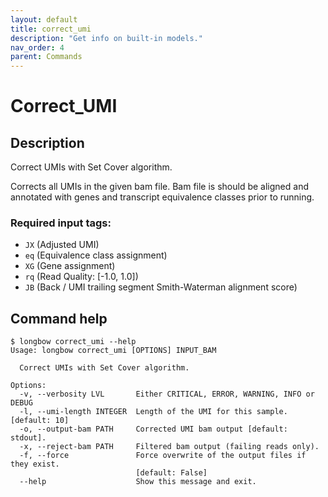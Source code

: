 ```yaml
---
layout: default
title: correct_umi 
description: "Get info on built-in models."
nav_order: 4
parent: Commands
---
```


# Correct_UMI

## Description

Correct UMIs with Set Cover algorithm.

Corrects all UMIs in the given bam file.  Bam file is should be aligned and annotated with genes and transcript equivalence classes prior to running.

### Required input tags:

- `JX` (Adjusted UMI)
- `eq` (Equivalence class assignment)
- `XG` (Gene assignment)
- `rq` (Read Quality: [-1.0, 1.0])
- `JB` (Back / UMI trailing segment Smith-Waterman alignment score)

## Command help

```shell
$ longbow correct_umi --help
Usage: longbow correct_umi [OPTIONS] INPUT_BAM

  Correct UMIs with Set Cover algorithm.

Options:
  -v, --verbosity LVL       Either CRITICAL, ERROR, WARNING, INFO or DEBUG
  -l, --umi-length INTEGER  Length of the UMI for this sample.  [default: 10]
  -o, --output-bam PATH     Corrected UMI bam output [default: stdout].
  -x, --reject-bam PATH     Filtered bam output (failing reads only).
  -f, --force               Force overwrite of the output files if they exist.
                            [default: False]
  --help                    Show this message and exit.
```


